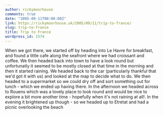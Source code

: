 ```yaml
---
author: rickymoorhouse
comments: true
date: "2005-09-11T00:00:00Z"
link: https://rickymoorhouse.uk/2005/09/11/trip-to-france/
slug: trip-to-france
title: Trip to France
wordpress_id: 1574
---
```


When we got there, we started off by heading into Le Havre for breakfast, and found a little cafe along
the seafront where we had croissant and coffee. We then headed back into town to have a look round
but unfortunatly it seemed to be mostly closed at that time in the morning and then it started raining.
We headed back to the car (particularly thankful that we'd got it with us) and looked at the map to
decide what to do. We then headed to a supermarket so we could dry off and sort something out for
lunch - which we ended up having there. In the afternoon we headed across to Rouens which was a
lovely place to look round and would be nice to explore a bit more another time - hopefully when it's not
raining at all!. In the evening it brightened up though - so we headed up to Etretat and had a picnic
overlooking the beach
